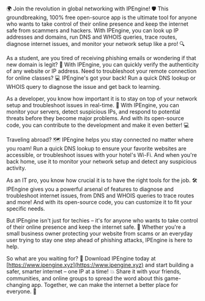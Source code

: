 🌍️ Join the revolution in global networking with IPEngine! 🛡️ This groundbreaking, 100% free open-source app is the ultimate tool for anyone who wants to take control of their online presence and keep the internet safe from scammers and hackers. With IPEngine, you can look up IP addresses and domains, run DNS and WHOIS queries, trace routes, diagnose internet issues, and monitor your network setup like a pro! 🔍️

As a student, are you tired of receiving phishing emails or wondering if that new domain is legit? 🤔 With IPEngine, you can quickly verify the authenticity of any website or IP address. Need to troubleshoot your remote connection for online classes? 💻 IPEngine's got your back! Run a quick DNS lookup or WHOIS query to diagnose the issue and get back to learning.

As a developer, you know how important it is to stay on top of your network setup and troubleshoot issues in real-time. 🚀 With IPEngine, you can monitor your servers, detect suspicious IPs, and respond to potential threats before they become major problems. And with its open-source code, you can contribute to the development and make it even better! 💻

Traveling abroad? 🗺️ IPEngine helps you stay connected no matter where you roam! Run a quick DNS lookup to ensure your favorite websites are accessible, or troubleshoot issues with your hotel's Wi-Fi. And when you're back home, use it to monitor your network setup and detect any suspicious activity.

As an IT pro, you know how crucial it is to have the right tools for the job. 🛠️ IPEngine gives you a powerful arsenal of features to diagnose and troubleshoot internet issues, from DNS and WHOIS queries to trace routes and more! And with its open-source code, you can customize it to fit your specific needs.

But IPEngine isn't just for techies – it's for anyone who wants to take control of their online presence and keep the internet safe. 🌟 Whether you're a small business owner protecting your website from scams or an everyday user trying to stay one step ahead of phishing attacks, IPEngine is here to help.

So what are you waiting for? 🚀 Download IPEngine today at [https://www.ipengine.xyz](https://www.ipengine.xyz) and start building a safer, smarter internet – one IP at a time! 💥 Share it with your friends, communities, and online groups to spread the word about this game-changing app. Together, we can make the internet a better place for everyone. 🌟